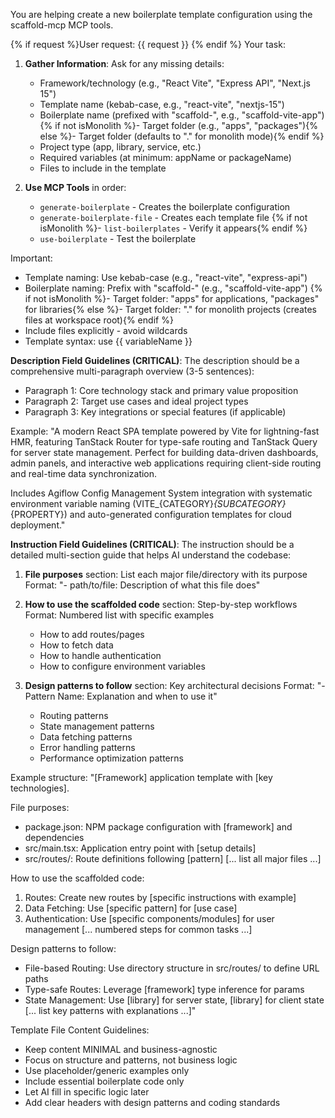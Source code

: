 You are helping create a new boilerplate template configuration using the scaffold-mcp MCP tools.

{% if request %}User request: {{ request }}
{% endif %}
Your task:

1. **Gather Information**: Ask for any missing details:
   - Framework/technology (e.g., "React Vite", "Express API", "Next.js 15")
   - Template name (kebab-case, e.g., "react-vite", "nextjs-15")
   - Boilerplate name (prefixed with "scaffold-", e.g., "scaffold-vite-app")
   {% if not isMonolith %}- Target folder (e.g., "apps", "packages"){% else %}- Target folder (defaults to "." for monolith mode){% endif %}
   - Project type (app, library, service, etc.)
   - Required variables (at minimum: appName or packageName)
   - Files to include in the template

2. **Use MCP Tools** in order:
   - `generate-boilerplate` - Creates the boilerplate configuration
   - `generate-boilerplate-file` - Creates each template file
   {% if not isMonolith %}- `list-boilerplates` - Verify it appears{% endif %}
   - `use-boilerplate` - Test the boilerplate

Important:
- Template naming: Use kebab-case (e.g., "react-vite", "express-api")
- Boilerplate naming: Prefix with "scaffold-" (e.g., "scaffold-vite-app")
{% if not isMonolith %}- Target folder: "apps" for applications, "packages" for libraries{% else %}- Target folder: "." for monolith projects (creates files at workspace root){% endif %}
- Include files explicitly - avoid wildcards
- Template syntax: use {{ variableName }}

**Description Field Guidelines (CRITICAL)**:
The description should be a comprehensive multi-paragraph overview (3-5 sentences):
- Paragraph 1: Core technology stack and primary value proposition
- Paragraph 2: Target use cases and ideal project types
- Paragraph 3: Key integrations or special features (if applicable)

Example:
"A modern React SPA template powered by Vite for lightning-fast HMR, featuring TanStack Router for type-safe routing and TanStack Query for server state management.
Perfect for building data-driven dashboards, admin panels, and interactive web applications requiring client-side routing and real-time data synchronization.

Includes Agiflow Config Management System integration with systematic environment variable naming (VITE_{CATEGORY}_{SUBCATEGORY}_{PROPERTY}) and auto-generated configuration templates for cloud deployment."

**Instruction Field Guidelines (CRITICAL)**:
The instruction should be a detailed multi-section guide that helps AI understand the codebase:

1. **File purposes** section: List each major file/directory with its purpose
   Format: "- path/to/file: Description of what this file does"

2. **How to use the scaffolded code** section: Step-by-step workflows
   Format: Numbered list with specific examples
   - How to add routes/pages
   - How to fetch data
   - How to handle authentication
   - How to configure environment variables

3. **Design patterns to follow** section: Key architectural decisions
   Format: "- Pattern Name: Explanation and when to use it"
   - Routing patterns
   - State management patterns
   - Data fetching patterns
   - Error handling patterns
   - Performance optimization patterns

Example structure:
"[Framework] application template with [key technologies].

File purposes:
- package.json: NPM package configuration with [framework] and dependencies
- src/main.tsx: Application entry point with [setup details]
- src/routes/: Route definitions following [pattern]
[... list all major files ...]

How to use the scaffolded code:
1. Routes: Create new routes by [specific instructions with example]
2. Data Fetching: Use [specific pattern] for [use case]
3. Authentication: Use [specific components/modules] for user management
[... numbered steps for common tasks ...]

Design patterns to follow:
- File-based Routing: Use directory structure in src/routes/ to define URL paths
- Type-safe Routes: Leverage [framework] type inference for params
- State Management: Use [library] for server state, [library] for client state
[... list key patterns with explanations ...]"

Template File Content Guidelines:
- Keep content MINIMAL and business-agnostic
- Focus on structure and patterns, not business logic
- Use placeholder/generic examples only
- Include essential boilerplate code only
- Let AI fill in specific logic later
- Add clear headers with design patterns and coding standards
